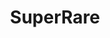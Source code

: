 ---
title: SuperRare
permalink: /SuperRare
type: Class
subclass-of: /RarityLevel
enumeration-member: true
subclass-chain:
  - https://schema.org/Thing
  - https://schema.org/Intangible
  - https://schema.org/Enumeration
class-comment: |
  The super rare rarity level. This is the secound highest rarity. 
  The next lower rarity is  <a href="/Rare" class="context-cs">Rare</a>.
  The next higher rarity is <a href="/SuperSuperRare" class="context-cs">SuperSuperRare</a>.
---